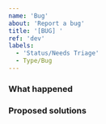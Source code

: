 ```yaml
---
name: 'Bug'
about: 'Report a bug'
title: '[BUG] '
ref: 'dev'
labels:
  - 'Status/Needs Triage'
  - Type/Bug
---
```


### What happened



### Proposed solutions

